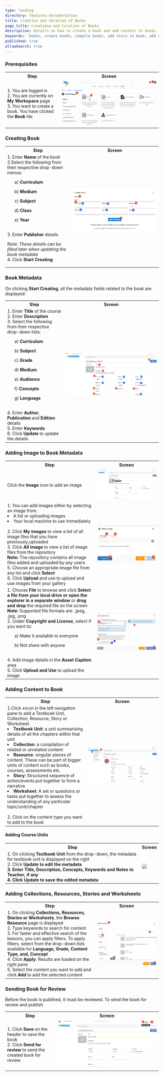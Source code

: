 ```yaml
---
type: landing
directory: features-documentation
title: Creation and CUration of Books
page_title: Creationa and Curation of Books
description: Details on how to create a book and add content to books
keywords: 'books, create books, compile books, add story to book, add worksheets'
published: true
allowSearch: true
---
```


### Prerequisites
<table>
  <tr>
    <th>Step</th>
    <th>Screen</th>
  </tr>
  <tr>
    <td>1. You are logged in <br>2. You are currently on <strong>My Workspace</strong> page <br>3. You want to create a book. You have clicked the <strong>Book</strong> tile
       </td>
      <td><img src="pages/features-documentation/images/book_workspace.png"></td>
  </tr>
  </table>
  
 ### Creating Book
 <table>
  <tr>
    <th>Step</th>
    <th>Screen</th>
  </tr>
  <tr>
    <td>1. Enter <strong>Name</strong> of the book <br>2.Select the following from their respective drop-down menus: <ol>a) <b>Curriculum</b></ol> <ol>b) <strong>Medium</strong></ol> <ol>c) <strong>Subject</strong></ol> <ol>d) <strong>Class</strong></ol> <ol>e) <strong>Year</strong></ol> <br>3. Enter <strong>Publisher</strong> details
      
*Note: These details can be filled later when updating the book metadata* 
<br>4. Click <strong>Start Creating</strong>
       </td>
      <td><img src="pages/features-documentation/images/book_createbook.png"></td>
  </tr>
  </table>
  
  ### Book Metadata
  On clicking <strong>Start Creating</strong>, all the metadata fields related to the book are displayed:
<table>
  <tr>
    <th>Step</th>
    <th>Screen</th>
  </tr>
  <tr>
    <td>1. Enter <strong>Title</strong> of the course <br>2. Enter <strong>Description</strong> <br>3. Select the following from their respective drop-down lists: <ol>a) <strong>Curriculum</strong></ol> <ol>b) <strong>Subject</strong></ol><ol>c) <strong>Grade</strong></ol> <ol>d) <strong>Medium</strong></ol> <ol>e) <strong>Audience</strong></ol> <ol>f) <strong>Concepts</strong></ol> <ol>g) <strong>Language</strong></ol> <br>4. Enter <strong>Author</strong>, <strong>Publication</strong> and <strong>Edition</strong> details <br>5. Enter <strong>Keywords</strong> <br>6. Click <strong>Update</strong> to update the details
    </td>
    <td><img src="pages/features-documentation/images/book_metadata2.png"></td>
  </tr>
  </table>

### Adding Image to Book Metadata

<table>
  <tr>
    <th>Step</th>
    <th>Screen</th>
  </tr>
  <tr>
    <td>Click the <strong>Image</strong> icon to add an image</td>
    <td><img src="pages/features-documentation/images/course_imageicon.png"></td>
  </tr>
  <tr>
    <td>1. You can add images either by selecting an image from:<br>
      <li>A list or uploading images</li>
      <li>Your local machine to use immediately</li>
      <br>2. Click <strong>My images</strong> to view a list of all image files that you have previously,uploaded <br>3. Click <strong>All image</strong> to view a list of image files from the repository 
      <br><strong>Note:</strong> The repository contains all image files added and uploaded by any users 
      <br>5. Choose an appropriate image file from any list and click <strong>Select</strong><br>6. Click <strong>Upload</strong> and use to upload and use images from your gallery
    </td>
    <td><img src="pages/features-documentation/images/course_selectimage.png"></td>
  </tr>
  <tr>
      <td>1. Choose <strong>File</strong> to browse and click <strong>Select a file from your local drive or open the explorer in a separate window</strong> or <strong>drag and drop</strong> the required file on the screen <br><strong>Note:</strong> Supported file formats are: .jpeg, .jpg, .png <br>2. Under <strong>Copyright and License</strong>, select if you want to: <ol>a) Make it available to everyone</ol> <ol>b) Not share with anyone</ol>
      <br>4. Add image details in the <strong>Asset Caption</strong> area <br>5. Click <strong>Upload and Use</strong> to upload the image
      </td>
    <td><img src="pages/features-documentation/images/course_uploadimage.png"></td>
  </tr>
</table>

### Adding Content to Book
<table>
  <tr>
    <th>Step</th>
    <th>Screen</th>
  </tr>
  <tr>
    <td>1.Click <strong>+</strong>icon in the left navigation pane to add a Textbook Unit, Collection, Resource, Story or Worksheet.
<li><strong>Textbook Unit</strong>:  a unit summarising details of all the chapters within that unit
<li><strong>Collection</strong>: a compilation of related or unrelated content
<li><strong>Resource</strong>: singular pieces of content. These can be part of bigger units of content such as books, courses, assessments etc.
<li><strong>Story</strong>: Structured sequence of action/events put together to form a narrative
<li><strong>Worksheet</strong>: A set or questions or tasks put together to assess the understanding of any particular topic/unit/chapter</li>
      <br>2. Click on the content type you want to add to the book</td>
    <td><img src="pages/features-documentation/images/book_selectingcontent.png"></td>
  </tr>
  </tr>
</table>

#### Adding Course Units

<table>
  <tr>
    <th>Step</th>
    <th>Screen</th>
  </tr>
  <tr>
    <td>1. On clicking <strong>Textbook Unit</strong> from the drop-down, the metadata for textbook unit is displayed on the right <br>2. Click <strong>Update<strong> to edit the metadata <br>3. Enter <strong>Title</strong>, <strong>Description</strong>, <strong>Concepts</strong>, <strong>Keywords</strong> and <strong>Notes to Teacher</strong>, if any <br>4. Click <strong>Update</strong> to save the edited metadata</td>
    <td><img src="pages/features-doc/image/book_unit_metadat.png"></td>
  </tr>
</table>

### Adding Collections, Resources, Stories and Worksheets
<table>
  <tr>
    <th>Step</th>
    <th>Screen</th>
  </tr>
  <tr>
    <td>1. On clicking <strong>Collections, Resources, Stories or Worksheets</strong>, the <strong>Browse Resource</strong> page is displayed <br>2. Type keywords to search for content <br>3. For faster and effective search of the lessons, you can apply filters. To apply filters, select from the drop-down lists available for <strong>Language, Grade, Content Type, and, Concept</strong>
 <br>4. Click <strong>Apply</strong>. Results are loaded on the right pane  <br>5. Select the content you want to add and click <strong>Add</strong> to add the selected content
    </td>
    <td><img src="pages/features-documentation/images/course_addingresource_subscreen.png"></td>
  </tr>
  </tr>
  </table>
  
 ### Sending Book for Review
Before the book is publihed, it must be reviewed. To send the book for review and publish
<table>
  <tr>
    <th>Step</th>
    <th>Screen</th>
  </tr>
  <tr>
    <td>1. Click <strong>Save</strong> on the header to save the book <br>2. Click <strong>Send for review</strong> to send the created book for review
    </td>
    <td><img src="pages/features-documentation/images/book_sendforreview.png"></td>
  </tr>    
  </table>
